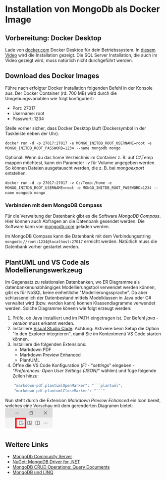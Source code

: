 # Installation von MongoDb als Docker Image

## Vorbereitung: Docker Desktop
Lade von [docker.com](https://docs.docker.com/get-docker/) Docker Desktop für dein Betriebssystem.
In [diesem Video](https://www.youtube.com/watch?v=EfZTHVe0Z_c) wird die Installation gezeigt.
Die SQL Server Installation, die auch im Video gezeigt wird, muss natürlich nicht durchgeführt werden.

## Download des Docker Images

Führe nach erfolgter Docker Installation folgenden Befehl in der Konsole aus. Der Docker Container
(rd. 700 MB) wird durch die Umgebungsvariablen wie folgt konfiguriert:

- Port: 27017
- Username: root
- Passwort: 1234

Stelle vorher sicher, dass Docker Desktop läuft (Dockersymbol in der Taskleiste neben der Uhr).

```
docker run -d -p 27017:27017 -e MONGO_INITDB_ROOT_USERNAME=root -e MONGO_INITDB_ROOT_PASSWORD=1234 --name mongodb mongo
```

Optional: Wenn du das home Verzeichnis im Container z. B. auf C:\Temp mappen möchtest, kann ein Parameter
*-v* für Volume angegeben werden. So können Dateien ausgetauscht werden, die z. B. bei *mongoexport*
entstehen.

```
docker run -d -p 27017:27017 -v C:/Temp:/home -e MONGO_INITDB_ROOT_USERNAME=root -e MONGO_INITDB_ROOT_PASSWORD=1234 --name mongodb mongo
```

### Verbinden mit dem MongoDB Compass

Für die Verwaltung der Datenbank gibt es die Software *MongoDB Compass*. Hier können auch Abfragen
an die Datenbank gesendet werden. Die Software kann von [mongodb.com](https://www.mongodb.com/products/compass)
geladen werden.

Im MongoDB Compass kann die Datenbank mit dem Verbindungsstring `mongodb://root:1234@localhost:27017` erreicht
werden. Natürlich muss die Datenbank vorher gestartet werden.

## PlantUML und VS Code als Modellierungswerkzeug

Im Gegensatz zu relationalen Datenbanken, wo ER Diagramme als datenbankenunabhängiges Modellierungstool
verwendet werden können, gibt es für NoSQL keine einheitliche "Modellierungssprache". Da aber
schlussendlich der Datenbestand mittels Modelklassen in Java oder C# verwaltet wird (bzw. werden kann)
können Klassendiagramme verwendet werden. Solche Diagramme könenn wie folgt erzeugt werden:

1. Prüfe, ob Java installiert und im PATH eingetragen ist. Der Befehl *java -version* muss erkannt werden.
1. Installiere [Visual Studio Code](https://code.visualstudio.com). Achtung: Aktiviere beim Setup
   die Option "In den Explorer integrieren", damit Sie im Kontextmenü VS Code starten können.
1. Installiere die folgenden Extensions:
   - Markdown PDF
   - Markdown Preview Enhanced
   - PlantUML
1. Öffne die VS Code Konfiguration (*F1* - "*settings*" eingeben - "*Preferences: Open User Settings (JSON)*" wählen)
   und füge folgende Zeilen hinzu:

```javascript
    "markdown-pdf.plantumlOpenMarker": "```plantuml",
    "markdown-pdf.plantumlCloseMarker": "```"   
```

Nun steht durch die Extension *Markdown Preview Enhanced* ein Icon bereit, welches eine Vorschau mit
dem gerenderten Diagramm bietet:
![](preview_vscode.png)

## Weitere Links

- [MongoDb Community Server](https://www.mongodb.com/try/download/community)
- [NuGet: MongoDB Driver for .NET](https://www.nuget.org/packages/MongoDB.Driver/)
- [MongoDB CRUD Operations: Query Documents](https://docs.mongodb.com/manual/tutorial/query-documents/)
- [MongoDB und LINQ](https://mongodb.github.io/mongo-csharp-driver/2.11/reference/driver/crud/linq/)

